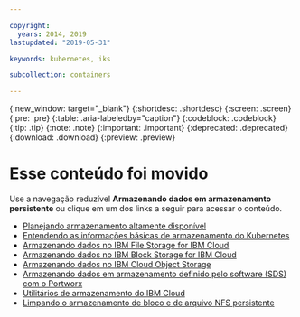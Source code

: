 ```yaml
---

copyright:
  years: 2014, 2019
lastupdated: "2019-05-31"

keywords: kubernetes, iks 

subcollection: containers

---
```


{:new_window: target="_blank"}
{:shortdesc: .shortdesc}
{:screen: .screen}
{:pre: .pre}
{:table: .aria-labeledby="caption"}
{:codeblock: .codeblock}
{:tip: .tip}
{:note: .note}
{:important: .important}
{:deprecated: .deprecated}
{:download: .download}
{:preview: .preview}


# Esse conteúdo foi movido
Use a navegação reduzível **Armazenando dados em armazenamento persistente** ou clique em um dos links a seguir para acessar o conteúdo.

- [Planejando armazenamento altamente disponível](/docs/containers?topic=containers-storage_planning#storage_planning)
- [Entendendo as informações básicas de armazenamento do Kubernetes](/docs/containers?topic=containers-kube_concepts#kube_concepts)
- [Armazenando dados no IBM File Storage for IBM Cloud](/docs/containers?topic=containers-file_storage#file_storage)
- [Armazenando dados no IBM Block Storage for IBM Cloud](/docs/containers?topic=containers-block_storage#block_storage)
- [Armazenando dados no IBM Cloud Object Storage](/docs/containers?topic=containers-object_storage#object_storage)
- [Armazenando dados em armazenamento definido pelo software (SDS) com o Portworx](/docs/containers?topic=containers-portworx#portworx)
- [Utilitários de armazenamento do IBM Cloud](/docs/containers?topic=containers-utilities#utilities)
- [Limpando o armazenamento de bloco e de arquivo NFS persistente](/docs/containers?topic=containers-cleanup#cleanup)
